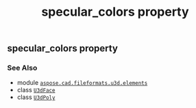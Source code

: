 ﻿---
title: specular_colors property
second_title: Aspose.CAD for Python via .NET API References
description: 
type: docs
weight: 60
url: /aspose.cad.fileformats.u3d.elements/u3dface/specular_colors/
is_root: false
---

## specular_colors property


### See Also
* module [`aspose.cad.fileformats.u3d.elements`](../../)
* class [`U3dFace`](/cad/python-net/aspose.cad.fileformats.u3d.elements/u3dface)
* class [`U3dPoly`](/cad/python-net/aspose.cad.fileformats.u3d.elements/u3dpoly)
